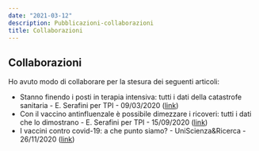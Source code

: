 ```yaml
---
date: "2021-03-12"
description: Pubblicazioni-collaborazioni
title: Collaborazioni
---
```

## Collaborazioni

Ho avuto modo di collaborare per la stesura dei seguenti articoli:

  * Stanno finendo i posti in terapia intensiva: tutti i dati della catastrofe sanitaria - E. Serafini per TPI - 09/03/2020 ([link](https://www.tpi.it/cronaca/coronavirus-italia-terapia-intensiva-posti-dati-catastrofe-20200309561803/))
  * Con il vaccino antinfluenzale è possibile dimezzare i ricoveri: tutti i dati che lo dimostrano - E. Serafini per TPI - 15/09/2020 ([link](https://www.tpi.it/cronaca/vaccino-antinfluenzale-possibile-dimezzare-ricoveri-dati-20200915664917/))
  * I vaccini contro covid-19: a che punto siamo? - UniScienza&Ricerca - 26/11/2020 ([link](https://blog.unisr.it/i-vaccini-contro-covid-19-a-che-punto-siamo))
